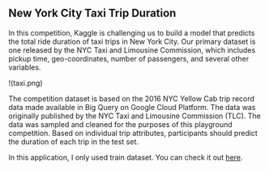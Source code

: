 ## New York City Taxi Trip Duration

In this competition, Kaggle is challenging us to build a model that predicts the total ride duration of taxi trips in New York City. Our primary dataset is one released by the NYC Taxi and Limousine Commission, which includes pickup time, geo-coordinates, number of passengers, and several other variables.

!(taxi.png)

The competition dataset is based on the 2016 NYC Yellow Cab trip record data made available in Big Query on Google Cloud Platform. The data was originally published by the NYC Taxi and Limousine Commission (TLC). The data was sampled and cleaned for the purposes of this playground competition. Based on individual trip attributes, participants should predict the duration of each trip in the test set.

In this application, I only used train dataset. You can check it out [here](https://www.kaggle.com/c/nyc-taxi-trip-duration/data).




